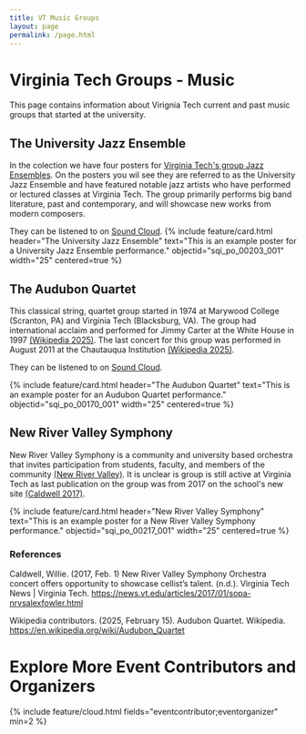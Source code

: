 ```yaml
---
title: VT Music Groups
layout: page
permalink: /page.html
---
```

# Virginia Tech Groups - Music
This page contains information about Virignia Tech current and past music groups that started at the university. 

## The University Jazz Ensemble
  In the colection we have four posters for [Virginia Tech's group Jazz Ensembles](https://sopa.vt.edu/future-students/undergraduate-programs/Music/music-ensembles/jazz-ensembles.html). On the posters you wil see they are referred to as the University Jazz Ensemble and have featured notable jazz artists who have performed or lectured classes at Virginia Tech. The group primarily performs big band literature, past and contemporary, and will showcase new works from modern composers.

  They can be listened to on [Sound Cloud](https://soundcloud.com/vtjazz).
{% include feature/card.html header="The University Jazz Ensemble" text="This is an example poster for a University Jazz Ensemble performance." objectid="sqi_po_00203_001" width="25" centered=true %}


## The Audubon Quartet
  This classical string, quartet group started in 1974 at Marywood College (Scranton, PA) and Virginia Tech (Blacksburg, VA). The group had international acclaim and performed for Jimmy Carter at the White House in 1997 [(Wikipedia 2025)](https://en.wikipedia.org/wiki/Audubon_Quartet). The last concert for this group was performed in August 2011 at the Chautauqua Institution [(Wikipedia 2025)](https://en.wikipedia.org/wiki/Audubon_Quartet).

   They can be listened to on [Sound Cloud](https://soundcloud.com/audubon-quartet).

{% include feature/card.html header="The Audubon Quartet" text="This is an example poster for an Audubon Quartet performance." objectid="sqi_po_00170_001" width="25" centered=true %}

## New River Valley Symphony

   New River Valley Symphony is a community and university based orchestra that invites participation from students, faculty, and members of the community [(New River Valley)](https://www.nextthreedays.com/OrganizationListing.cfm?o=110). It is unclear is group is still active at Virginia Tech as last publication on the group was from 2017 on the school's new site [(Caldwell 2017)](https://www.vt.edu/campus-life/clubs-organizations-involvement.html). 

{% include feature/card.html header="New River Valley Symphony" text="This is an example poster for a New River Valley Symphony performance." objectid="sqi_po_00217_001" width="25" centered=true %}

### References
Caldwell, Willie. (2017, Feb. 1) New River Valley Symphony Orchestra concert offers opportunity to showcase cellist’s talent. (n.d.). Virginia Tech News | Virginia Tech. https://news.vt.edu/articles/2017/01/sopa-nrvsalexfowler.html

Wikipedia contributors. (2025, February 15). Audubon Quartet. Wikipedia. https://en.wikipedia.org/wiki/Audubon_Quartet



# Explore More Event Contributors and Organizers
{% include feature/cloud.html fields="eventcontributor;eventorganizer" min=2 %}
